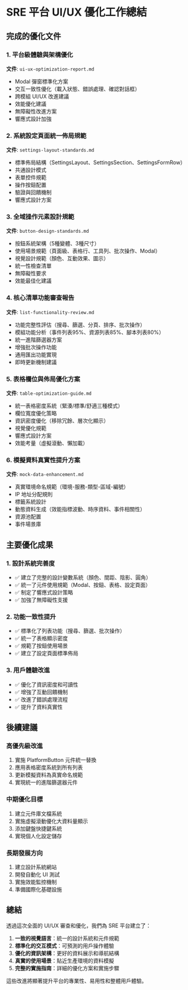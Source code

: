 # SRE 平台 UI/UX 優化工作總結

## 完成的優化文件

### 1. 平台級體驗與架構優化
**文件**: `ui-ux-optimization-report.md`
- Modal 彈窗標準化方案
- 交互一致性優化（載入狀態、錯誤處理、確認對話框）
- 跨模組 UI/UX 改進建議
- 效能優化建議
- 無障礙性改進方案
- 響應式設計加強

### 2. 系統設定頁面統一佈局規範
**文件**: `settings-layout-standards.md`
- 標準佈局結構（SettingsLayout、SettingsSection、SettingsFormRow）
- 共通設計模式
- 表單控件規範
- 操作按鈕配置
- 驗證與回饋機制
- 響應式設計方案

### 3. 全域操作元素設計規範
**文件**: `button-design-standards.md`
- 按鈕系統架構（5種變體、3種尺寸）
- 使用場景規範（頁面級、表格行、工具列、批次操作、Modal）
- 視覺設計規範（顏色、互動效果、圖示）
- 統一性檢查清單
- 無障礙性要求
- 效能最佳化建議

### 4. 核心清單功能審查報告
**文件**: `list-functionality-review.md`
- 功能完整性評估（搜尋、篩選、分頁、排序、批次操作）
- 模組功能分析（事件列表95%、資源列表85%、腳本列表80%）
- 統一進階篩選器方案
- 增強批次操作功能
- 通用匯出功能實現
- 即時更新機制建議

### 5. 表格欄位與佈局優化方案
**文件**: `table-optimization-guide.md`
- 統一表格密度系統（緊湊/標準/舒適三種模式）
- 欄位寬度優化策略
- 資訊密度優化（移除冗餘、層次化顯示）
- 視覺優化規範
- 響應式設計方案
- 效能考量（虛擬滾動、懶加載）

### 6. 模擬資料真實性提升方案
**文件**: `mock-data-enhancement.md`
- 真實環境命名規範（環境-服務-類型-區域-編號）
- IP 地址分配規則
- 標籤系統設計
- 動態資料生成（效能指標波動、時序資料、事件相關性）
- 資源池配置
- 事件場景庫

## 主要優化成果

### 1. 設計系統完善度
- ✅ 建立了完整的設計變數系統（顏色、間距、陰影、圓角）
- ✅ 統一了元件使用規範（Modal、按鈕、表格、設定頁面）
- ✅ 制定了響應式設計策略
- ✅ 加強了無障礙性支援

### 2. 功能一致性提升
- ✅ 標準化了列表功能（搜尋、篩選、批次操作）
- ✅ 統一了表格顯示密度
- ✅ 規範了按鈕使用場景
- ✅ 建立了設定頁面標準佈局

### 3. 用戶體驗改進
- ✅ 優化了資訊密度和可讀性
- ✅ 增強了互動回饋機制
- ✅ 改進了錯誤處理流程
- ✅ 提升了資料真實性

## 後續建議

### 高優先級改進
1. 實施 PlatformButton 元件統一替換
2. 應用表格密度系統到所有列表
3. 更新模擬資料為真實命名規範
4. 實現統一的進階篩選器元件

### 中期優化目標
1. 建立元件庫文檔系統
2. 實施虛擬滾動優化大資料量顯示
3. 添加鍵盤快捷鍵系統
4. 實現個人化設定儲存

### 長期發展方向
1. 建立設計系統網站
2. 開發自動化 UI 測試
3. 實施效能監控機制
4. 準備國際化基礎設施

## 總結

透過這次全面的 UI/UX 審查和優化，我們為 SRE 平台建立了：

1. **一致的視覺語言**：統一的設計系統和元件規範
2. **標準化的交互模式**：可預測的用戶操作體驗
3. **優化的資訊架構**：更好的資料展示和導航結構
4. **真實的使用場景**：貼近生產環境的資料模擬
5. **完整的實施指南**：詳細的優化方案和實施步驟

這些改進將顯著提升平台的專業性、易用性和整體用戶體驗。
